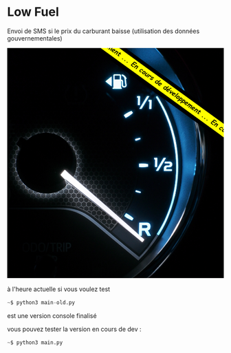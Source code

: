# Low Fuel   
   
   
Envoi de SMS si le prix du carburant baisse (utilisation des données gouvernementales)   
   
   
![Low - Fuel](./Fuel_gauge_indev.jpg)   
   
   
à l'heure actuelle si vous voulez test   
   
```python   
~$ python3 main-old.py   
```   
est une version console finalisé   
   
   
vous pouvez tester la version en cours de dev :   
   
```python   
~$ python3 main.py   
```   